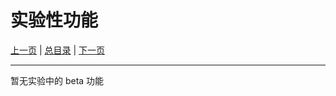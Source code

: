 # 实验性功能

[上一页](./09_conversion.md) | [总目录](./README.md) | [下一页](./11_new_feature.md)

---

暂无实验中的 beta 功能
